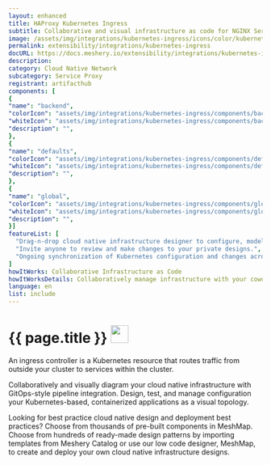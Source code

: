 ```yaml
---
layout: enhanced
title: HAProxy Kubernetes Ingress
subtitle: Collaborative and visual infrastructure as code for NGINX Service Mesh
image: /assets/img/integrations/kubernetes-ingress/icons/color/kubernetes-ingress-color.svg
permalink: extensibility/integrations/kubernetes-ingress
docURL: https://docs.meshery.io/extensibility/integrations/kubernetes-ingress
description: 
category: Cloud Native Network
subcategory: Service Proxy
registrant: artifacthub
components: [
{
"name": "backend",
"colorIcon": "assets/img/integrations/kubernetes-ingress/components/backend/icons/color/backend-color.svg",
"whiteIcon": "assets/img/integrations/kubernetes-ingress/components/backend/icons/white/backend-white.svg",
"description": "",
},
{
"name": "defaults",
"colorIcon": "assets/img/integrations/kubernetes-ingress/components/defaults/icons/color/defaults-color.svg",
"whiteIcon": "assets/img/integrations/kubernetes-ingress/components/defaults/icons/white/defaults-white.svg",
"description": "",
},
{
"name": "global",
"colorIcon": "assets/img/integrations/kubernetes-ingress/components/global/icons/color/global-color.svg",
"whiteIcon": "assets/img/integrations/kubernetes-ingress/components/global/icons/white/global-white.svg",
"description": "",
}]
featureList: [
  "Drag-n-drop cloud native infrastructure designer to configure, model, and deploy your workloads.",
  "Invite anyone to review and make changes to your private designs.",
  "Ongoing synchronization of Kubernetes configuration and changes across any number of clusters."
]
howItWorks: Collaborative Infrastructure as Code
howItWorksDetails: Collaboratively manage infrastructure with your coworkers synchronously sharing the same designs.
language: en
list: include
---
```

<h1>{{ page.title }} <img src="{{ page.image }}" style="width: 35px; height: 35px;" /></h1>

<p>
An ingress controller is a Kubernetes resource that routes traffic from outside your cluster to services within the cluster.
</p>
<p>
    Collaboratively and visually diagram your cloud native infrastructure with GitOps-style pipeline integration. Design, test, and manage configuration your Kubernetes-based, containerized applications as a visual topology.
</p>
<p>
    Looking for best practice cloud native design and deployment best practices? Choose from thousands of pre-built components in MeshMap. Choose from hundreds of ready-made design patterns by importing templates from Meshery Catalog or use our low code designer, MeshMap, to create and deploy your own cloud native infrastructure designs.
</p>
